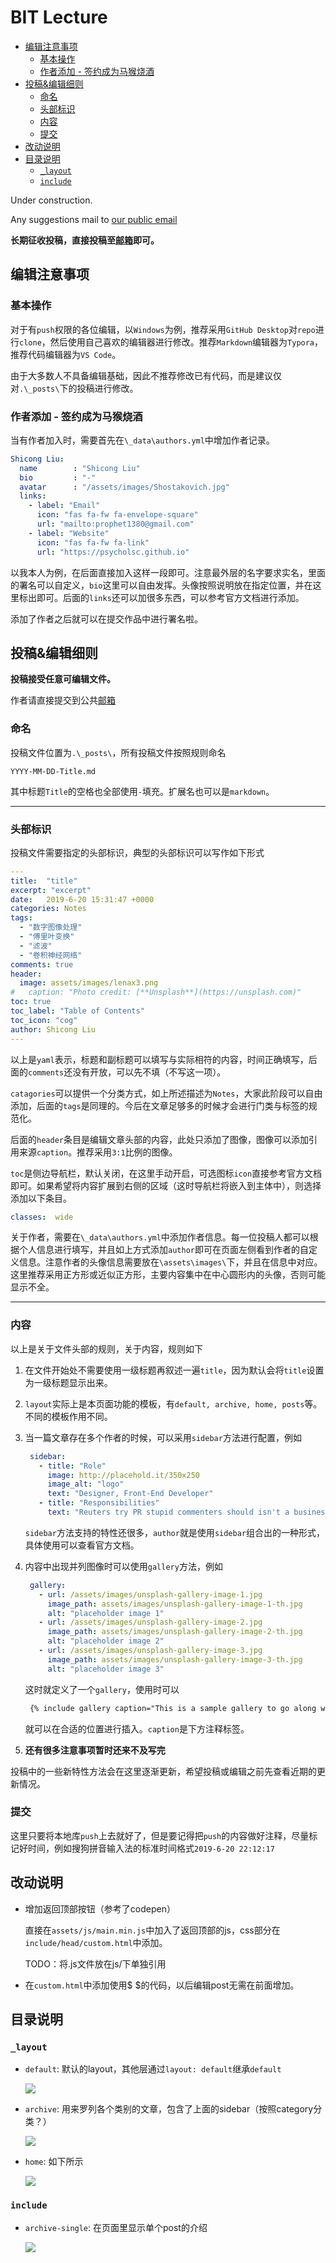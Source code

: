# BIT Lecture

<!-- MarkdownTOC autolink=true -->

- [编辑注意事项](#%E7%BC%96%E8%BE%91%E6%B3%A8%E6%84%8F%E4%BA%8B%E9%A1%B9)
  - [基本操作](#%E5%9F%BA%E6%9C%AC%E6%93%8D%E4%BD%9C)
  - [作者添加 - 签约成为马猴烧酒](#%E4%BD%9C%E8%80%85%E6%B7%BB%E5%8A%A0---%E7%AD%BE%E7%BA%A6%E6%88%90%E4%B8%BA%E9%A9%AC%E7%8C%B4%E7%83%A7%E9%85%92)
- [投稿&编辑细则](#%E6%8A%95%E7%A8%BF%E7%BC%96%E8%BE%91%E7%BB%86%E5%88%99)
  - [命名](#%E5%91%BD%E5%90%8D)
  - [头部标识](#%E5%A4%B4%E9%83%A8%E6%A0%87%E8%AF%86)
  - [内容](#%E5%86%85%E5%AE%B9)
  - [提交](#%E6%8F%90%E4%BA%A4)
- [改动说明](#%E6%94%B9%E5%8A%A8%E8%AF%B4%E6%98%8E)
- [目录说明](#%E7%9B%AE%E5%BD%95%E8%AF%B4%E6%98%8E)
  - [`_layout`](#_layout)
  - [`include`](#include)

<!-- /MarkdownTOC -->

Under construction.

Any suggestions mail to [our public email](mailto:bitlecturepublic@163.com)

**长期征收投稿，直接投稿至[邮箱](mailto:bitlecturepublic@163.com)即可。**

## 编辑注意事项

### 基本操作

对于有`push`权限的各位编辑，以`Windows`为例，推荐采用`GitHub Desktop`对`repo`进行`clone`，然后使用自己喜欢的编辑器进行修改。推荐`Markdown`编辑器为`Typora`，推荐代码编辑器为`VS Code`。

由于大多数人不具备编辑基础，因此不推荐修改已有代码，而是建议仅对`.\_posts\`下的投稿进行修改。

### 作者添加 - 签约成为马猴烧酒

当有作者加入时，需要首先在`\_data\authors.yml`中增加作者记录。

```yaml
Shicong Liu:
  name        : "Shicong Liu"
  bio         : "-"
  avatar      : "/assets/images/Shostakovich.jpg"
  links:
    - label: "Email"
      icon: "fas fa-fw fa-envelope-square"
      url: "mailto:prophet1380@gmail.com"
    - label: "Website"
      icon: "fas fa-fw fa-link"
      url: "https://psycholsc.github.io"
```

以我本人为例，在后面直接加入这样一段即可。注意最外层的名字要求实名，里面的署名可以自定义，`bio`这里可以自由发挥。头像按照说明放在指定位置，并在这里标出即可。后面的`links`还可以加很多东西，可以参考官方文档进行添加。

添加了作者之后就可以在提交作品中进行署名啦。

## 投稿&编辑细则

**投稿接受任意可编辑文件。**

作者请直接提交到公共[邮箱](mailto:bitlecturepublic@163.com)

### 命名

投稿文件位置为`.\_posts\`，所有投稿文件按照规则命名

```
YYYY-MM-DD-Title.md
```

其中标题`Title`的空格也全部使用`-`填充。扩展名也可以是`markdown`。

---

### 头部标识

投稿文件需要指定的头部标识，典型的头部标识可以写作如下形式

```yaml
---
title:  "title"
excerpt: "excerpt"
date:   2019-6-20 15:31:47 +0000
categories: Notes
tags: 
  - "数字图像处理"
  - "傅里叶变换"
  - "滤波"
  - "卷积神经网络"
comments: true
header:
  image: assets/images/lenax3.png
#   caption: "Photo credit: [**Unsplash**](https://unsplash.com)"
toc: true
toc_label: "Table of Contents"
toc_icon: "cog"
author: Shicong Liu
---
```

以上是`yaml`表示，标题和副标题可以填写与实际相符的内容，时间正确填写，后面的`comments`还没有开放，可以先不填（不写这一项）。

`catagories`可以提供一个分类方式，如上所述描述为`Notes`，大家此阶段可以自由添加，后面的`tags`是同理的。今后在文章足够多的时候才会进行门类与标签的规范化。

后面的`header`条目是编辑文章头部的内容，此处只添加了图像，图像可以添加引用来源`caption`。推荐采用`3:1`比例的图像。

`toc`是侧边导航栏，默认关闭，在这里手动开启，可选图标`icon`直接参考官方文档即可。如果希望将内容扩展到右侧的区域（这时导航栏将嵌入到主体中），则选择添加以下条目。

```yaml
classes:  wide
```

关于作者，需要在`\_data\authors.yml`中添加作者信息。每一位投稿人都可以根据个人信息进行填写，并且如上方式添加`author`即可在页面左侧看到作者的自定义信息。注意作者的头像信息需要放在`\assets\images\`下，并且在信息中对应。这里推荐采用正方形或近似正方形，主要内容集中在中心圆形内的头像，否则可能显示不全。

---

### 内容

以上是关于文件头部的规则，关于内容，规则如下

1. 在文件开始处不需要使用一级标题再叙述一遍`title`，因为默认会将`title`设置为一级标题显示出来。

2. `layout`实际上是本页面功能的模板，有`default, archive, home, posts`等。不同的模板作用不同。

3. 当一篇文章存在多个作者的时候，可以采用`sidebar`方法进行配置，例如
   
   ```yaml
    sidebar:
      - title: "Role"
        image: http://placehold.it/350x250
        image_alt: "logo"
        text: "Designer, Front-End Developer"
      - title: "Responsibilities"
        text: "Reuters try PR stupid commenters should isn't a business model"
   ```
   
    `sidebar`方法支持的特性还很多，`author`就是使用`sidebar`组合出的一种形式，具体使用可以查看官方文档。

4. 内容中出现并列图像时可以使用`gallery`方法，例如
   
   ```yaml
    gallery:
      - url: /assets/images/unsplash-gallery-image-1.jpg
        image_path: assets/images/unsplash-gallery-image-1-th.jpg
        alt: "placeholder image 1"
      - url: /assets/images/unsplash-gallery-image-2.jpg
        image_path: assets/images/unsplash-gallery-image-2-th.jpg
        alt: "placeholder image 2"
      - url: /assets/images/unsplash-gallery-image-3.jpg
        image_path: assets/images/unsplash-gallery-image-3-th.jpg
        alt: "placeholder image 3"
   ```
   
    这时就定义了一个`gallery`，使用时可以
   
   ```html
    {% include gallery caption="This is a sample gallery to go along with this case study." %}
   ```
   
    就可以在合适的位置进行插入。`caption`是下方注释标签。

5. **还有很多注意事项暂时还来不及写完**

投稿中的一些新特性方法会在这里逐渐更新，希望投稿或编辑之前先查看近期的更新情况。

### 提交

这里只要将本地库`push`上去就好了，但是要记得把`push`的内容做好注释，尽量标记好时间，例如搜狗拼音输入法的标准时间格式`2019-6-20 22:12:17`

## 改动说明

- 增加返回顶部按钮（参考了codepen）
  
  直接在`assets/js/main.min.js`中加入了返回顶部的js，css部分在`include/head/custom.html`中添加。 
  
  TODO：将.js文件放在js/下单独引用

- 在`custom.html`中添加使用$ $的代码，以后编辑post无需在前面增加。

## 目录说明

### `_layout`

- `default`: 默认的layout，其他层通过`layout: default`继承`default`
  
  ![](readme/readme0.png)
- `archive`: 用来罗列各个类别的文章，包含了上面的sidebar（按照category分类？）
  
  ![](readme/readme1.png)
- `home`: 如下所示
  
  ![](readme/readme3.png)

### `include`

- `archive-single`: 在页面里显示单个post的介绍
  
  ![](readme/readme2.png)
